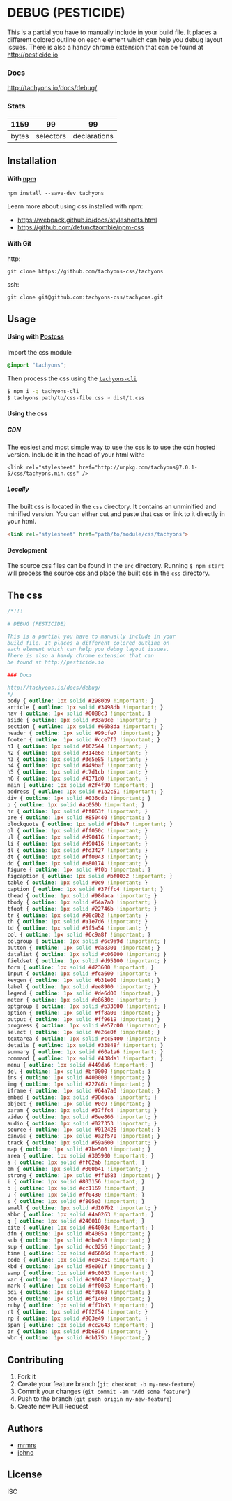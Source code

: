 

# DEBUG (PESTICIDE)

This is a partial you have to manually include in your
build file. It places a different colored outline on
each element which can help you debug layout issues.
There is also a handy chrome extension that can
be found at http://pesticide.io

### Docs

http://tachyons.io/docs/debug/


### Stats

1159 | 99 | 99
---|---|---
bytes | selectors | declarations

## Installation

#### With [npm](https://npmjs.com)

```
npm install --save-dev tachyons
```

Learn more about using css installed with npm:
* https://webpack.github.io/docs/stylesheets.html
* https://github.com/defunctzombie/npm-css

#### With Git

http:
```
git clone https://github.com/tachyons-css/tachyons
```

ssh:
```
git clone git@github.com:tachyons-css/tachyons.git
```

## Usage

#### Using with [Postcss](https://github.com/postcss/postcss)

Import the css module

```css
@import "tachyons";
```

Then process the css using the [`tachyons-cli`](https://github.com/tachyons-css/tachyons-cli)

```sh
$ npm i -g tachyons-cli
$ tachyons path/to/css-file.css > dist/t.css
```

#### Using the css

##### CDN
The easiest and most simple way to use the css is to use the cdn hosted version. Include it in the head of your html with:

```
<link rel="stylesheet" href="http://unpkg.com/tachyons@7.0.1-5/css/tachyons.min.css" />
```

##### Locally
The built css is located in the `css` directory. It contains an unminified and minified version.
You can either cut and paste that css or link to it directly in your html.

```html
<link rel="stylesheet" href="path/to/module/css/tachyons">
```

#### Development

The source css files can be found in the `src` directory.
Running `$ npm start` will process the source css and place the built css in the `css` directory.

## The css

```css
/*!!!

# DEBUG (PESTICIDE)

This is a partial you have to manually include in your
build file. It places a different colored outline on
each element which can help you debug layout issues.
There is also a handy chrome extension that can
be found at http://pesticide.io

### Docs

http://tachyons.io/docs/debug/
*/
body { outline: 1px solid #2980b9 !important; }
article { outline: 1px solid #3498db !important; }
nav { outline: 1px solid #0088c3 !important; }
aside { outline: 1px solid #33a0ce !important; }
section { outline: 1px solid #66b8da !important; }
header { outline: 1px solid #99cfe7 !important; }
footer { outline: 1px solid #cce7f3 !important; }
h1 { outline: 1px solid #162544 !important; }
h2 { outline: 1px solid #314e6e !important; }
h3 { outline: 1px solid #3e5e85 !important; }
h4 { outline: 1px solid #449baf !important; }
h5 { outline: 1px solid #c7d1cb !important; }
h6 { outline: 1px solid #4371d0 !important; }
main { outline: 1px solid #2f4f90 !important; }
address { outline: 1px solid #1a2c51 !important; }
div { outline: 1px solid #036cdb !important; }
p { outline: 1px solid #ac050b !important; }
hr { outline: 1px solid #ff063f !important; }
pre { outline: 1px solid #850440 !important; }
blockquote { outline: 1px solid #f1b8e7 !important; }
ol { outline: 1px solid #ff050c !important; }
ul { outline: 1px solid #d90416 !important; }
li { outline: 1px solid #d90416 !important; }
dl { outline: 1px solid #fd3427 !important; }
dt { outline: 1px solid #ff0043 !important; }
dd { outline: 1px solid #e80174 !important; }
figure { outline: 1px solid #f0b !important; }
figcaption { outline: 1px solid #bf0032 !important; }
table { outline: 1px solid #0c9 !important; }
caption { outline: 1px solid #37ffc4 !important; }
thead { outline: 1px solid #98daca !important; }
tbody { outline: 1px solid #64a7a0 !important; }
tfoot { outline: 1px solid #22746b !important; }
tr { outline: 1px solid #86c0b2 !important; }
th { outline: 1px solid #a1e7d6 !important; }
td { outline: 1px solid #3f5a54 !important; }
col { outline: 1px solid #6c9a8f !important; }
colgroup { outline: 1px solid #6c9a9d !important; }
button { outline: 1px solid #da8301 !important; }
datalist { outline: 1px solid #c06000 !important; }
fieldset { outline: 1px solid #d95100 !important; }
form { outline: 1px solid #d23600 !important; }
input { outline: 1px solid #fca600 !important; }
keygen { outline: 1px solid #b31e00 !important; }
label { outline: 1px solid #ee8900 !important; }
legend { outline: 1px solid #de6d00 !important; }
meter { outline: 1px solid #e8630c !important; }
optgroup { outline: 1px solid #b33600 !important; }
option { outline: 1px solid #ff8a00 !important; }
output { outline: 1px solid #ff9619 !important; }
progress { outline: 1px solid #e57c00 !important; }
select { outline: 1px solid #e26e0f !important; }
textarea { outline: 1px solid #cc5400 !important; }
details { outline: 1px solid #33848f !important; }
summary { outline: 1px solid #60a1a6 !important; }
command { outline: 1px solid #438da1 !important; }
menu { outline: 1px solid #449da6 !important; }
del { outline: 1px solid #bf0000 !important; }
ins { outline: 1px solid #400000 !important; }
img { outline: 1px solid #22746b !important; }
iframe { outline: 1px solid #64a7a0 !important; }
embed { outline: 1px solid #98daca !important; }
object { outline: 1px solid #0c9 !important; }
param { outline: 1px solid #37ffc4 !important; }
video { outline: 1px solid #6ee866 !important; }
audio { outline: 1px solid #027353 !important; }
source { outline: 1px solid #012426 !important; }
canvas { outline: 1px solid #a2f570 !important; }
track { outline: 1px solid #59a600 !important; }
map { outline: 1px solid #7be500 !important; }
area { outline: 1px solid #305900 !important; }
a { outline: 1px solid #ff62ab !important; }
em { outline: 1px solid #800b41 !important; }
strong { outline: 1px solid #ff1583 !important; }
i { outline: 1px solid #803156 !important; }
b { outline: 1px solid #cc1169 !important; }
u { outline: 1px solid #ff0430 !important; }
s { outline: 1px solid #f805e3 !important; }
small { outline: 1px solid #d107b2 !important; }
abbr { outline: 1px solid #4a0263 !important; }
q { outline: 1px solid #240018 !important; }
cite { outline: 1px solid #64003c !important; }
dfn { outline: 1px solid #b4005a !important; }
sub { outline: 1px solid #dba0c8 !important; }
sup { outline: 1px solid #cc0256 !important; }
time { outline: 1px solid #d6606d !important; }
code { outline: 1px solid #e04251 !important; }
kbd { outline: 1px solid #5e001f !important; }
samp { outline: 1px solid #9c0033 !important; }
var { outline: 1px solid #d90047 !important; }
mark { outline: 1px solid #ff0053 !important; }
bdi { outline: 1px solid #bf3668 !important; }
bdo { outline: 1px solid #6f1400 !important; }
ruby { outline: 1px solid #ff7b93 !important; }
rt { outline: 1px solid #ff2f54 !important; }
rp { outline: 1px solid #803e49 !important; }
span { outline: 1px solid #cc2643 !important; }
br { outline: 1px solid #db687d !important; }
wbr { outline: 1px solid #db175b !important; }
```

## Contributing

1. Fork it
2. Create your feature branch (`git checkout -b my-new-feature`)
3. Commit your changes (`git commit -am 'Add some feature'`)
4. Push to the branch (`git push origin my-new-feature`)
5. Create new Pull Request

## Authors

* [mrmrs](http://mrmrs.io)
* [johno](http://johnotander.com)

## License

ISC

